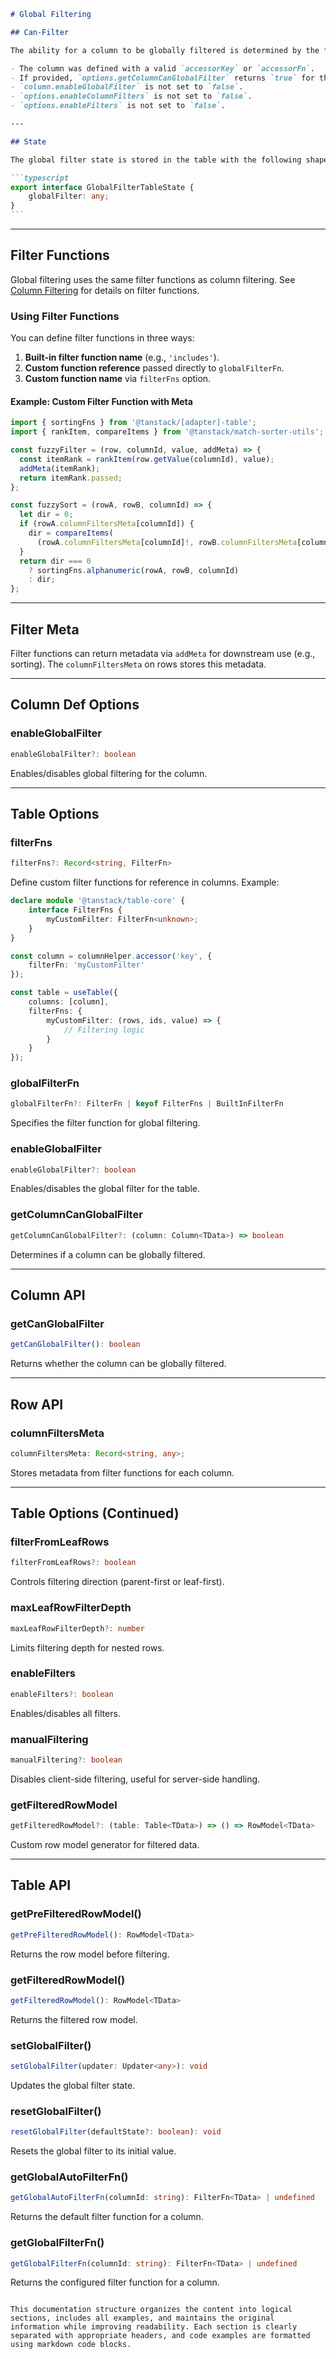 ````markdown
# Global Filtering

## Can-Filter

The ability for a column to be globally filtered is determined by the following conditions:

- The column was defined with a valid `accessorKey` or `accessorFn`.
- If provided, `options.getColumnCanGlobalFilter` returns `true` for the given column. If not provided, the column is assumed filterable if the value in the first row is a string or number type.
- `column.enableGlobalFilter` is not set to `false`.
- `options.enableColumnFilters` is not set to `false`.
- `options.enableFilters` is not set to `false`.

---

## State

The global filter state is stored in the table with the following shape:

```typescript
export interface GlobalFilterTableState {
	globalFilter: any;
}
```
````

---

## Filter Functions

Global filtering uses the same filter functions as column filtering. See [Column Filtering](#column-filtering) for details on filter functions.

### Using Filter Functions

You can define filter functions in three ways:

1. **Built-in filter function name** (e.g., `'includes'`).
2. **Custom function reference** passed directly to `globalFilterFn`.
3. **Custom function name** via `filterFns` option.

#### Example: Custom Filter Function with Meta

```typescript
import { sortingFns } from '@tanstack/[adapter]-table';
import { rankItem, compareItems } from '@tanstack/match-sorter-utils';

const fuzzyFilter = (row, columnId, value, addMeta) => {
  const itemRank = rankItem(row.getValue(columnId), value);
  addMeta(itemRank);
  return itemRank.passed;
};

const fuzzySort = (rowA, rowB, columnId) => {
  let dir = 0;
  if (rowA.columnFiltersMeta[columnId]) {
    dir = compareItems(
      (rowA.columnFiltersMeta[columnId]!, rowB.columnFiltersMeta[columnId]!);
  }
  return dir === 0
    ? sortingFns.alphanumeric(rowA, rowB, columnId)
    : dir;
};
```

---

## Filter Meta

Filter functions can return metadata via `addMeta` for downstream use (e.g., sorting). The `columnFiltersMeta` on rows stores this metadata.

---

## Column Def Options

### enableGlobalFilter

```typescript
enableGlobalFilter?: boolean
```

Enables/disables global filtering for the column.

---

## Table Options

### filterFns

```typescript
filterFns?: Record<string, FilterFn>
```

Define custom filter functions for reference in columns. Example:

```typescript
declare module '@tanstack/table-core' {
	interface FilterFns {
		myCustomFilter: FilterFn<unknown>;
	}
}

const column = columnHelper.accessor('key', {
	filterFn: 'myCustomFilter'
});

const table = useTable({
	columns: [column],
	filterFns: {
		myCustomFilter: (rows, ids, value) => {
			// Filtering logic
		}
	}
});
```

### globalFilterFn

```typescript
globalFilterFn?: FilterFn | keyof FilterFns | BuiltInFilterFn
```

Specifies the filter function for global filtering.

### enableGlobalFilter

```typescript
enableGlobalFilter?: boolean
```

Enables/disables the global filter for the table.

### getColumnCanGlobalFilter

```typescript
getColumnCanGlobalFilter?: (column: Column<TData>) => boolean
```

Determines if a column can be globally filtered.

---

## Column API

### getCanGlobalFilter

```typescript
getCanGlobalFilter(): boolean
```

Returns whether the column can be globally filtered.

---

## Row API

### columnFiltersMeta

```typescript
columnFiltersMeta: Record<string, any>;
```

Stores metadata from filter functions for each column.

---

## Table Options (Continued)

### filterFromLeafRows

```typescript
filterFromLeafRows?: boolean
```

Controls filtering direction (parent-first or leaf-first).

### maxLeafRowFilterDepth

```typescript
maxLeafRowFilterDepth?: number
```

Limits filtering depth for nested rows.

### enableFilters

```typescript
enableFilters?: boolean
```

Enables/disables all filters.

### manualFiltering

```typescript
manualFiltering?: boolean
```

Disables client-side filtering, useful for server-side handling.

### getFilteredRowModel

```typescript
getFilteredRowModel?: (table: Table<TData>) => () => RowModel<TData>
```

Custom row model generator for filtered data.

---

## Table API

### getPreFilteredRowModel()

```typescript
getPreFilteredRowModel(): RowModel<TData>
```

Returns the row model before filtering.

### getFilteredRowModel()

```typescript
getFilteredRowModel(): RowModel<TData>
```

Returns the filtered row model.

### setGlobalFilter()

```typescript
setGlobalFilter(updater: Updater<any>): void
```

Updates the global filter state.

### resetGlobalFilter()

```typescript
resetGlobalFilter(defaultState?: boolean): void
```

Resets the global filter to its initial value.

### getGlobalAutoFilterFn()

```typescript
getGlobalAutoFilterFn(columnId: string): FilterFn<TData> | undefined
```

Returns the default filter function for a column.

### getGlobalFilterFn()

```typescript
getGlobalFilterFn(columnId: string): FilterFn<TData> | undefined
```

Returns the configured filter function for a column.

```

This documentation structure organizes the content into logical sections, includes all examples, and maintains the original information while improving readability. Each section is clearly separated with appropriate headers, and code examples are formatted using markdown code blocks.
```
